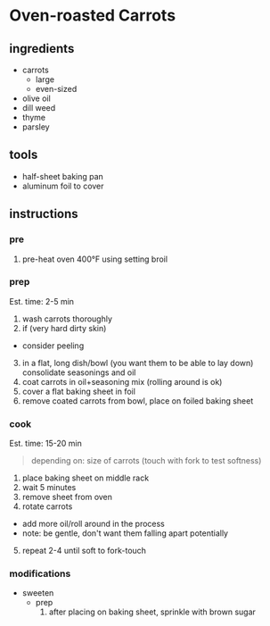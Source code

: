 # Oven-roasted Carrots

## ingredients

* carrots
  * large
  * even-sized
* olive oil
* dill weed
* thyme
* parsley 

## tools

* half-sheet baking pan
* aluminum foil to cover

## instructions

### pre

1. pre-heat oven 400°F using setting broil

### prep

Est. time: 2-5 min

1. wash carrots thoroughly
2. if (very hard dirty skin) 
  * consider peeling
3. in a flat, long dish/bowl (you want them to be able to lay down) consolidate seasonings and oil
4. coat carrots in oil+seasoning mix (rolling around is ok)
5. cover a flat baking sheet in foil 
6. remove coated carrots from bowl, place on foiled baking sheet

### cook

Est. time: 15-20  min
> depending on: size of carrots (touch with fork to test softness)

1. place baking sheet on middle rack
2. wait 5 minutes
3. remove sheet from oven
4. rotate carrots
  * add more oil/roll around in the process
  * note: be gentle, don't want them falling apart potentially
5. repeat 2-4 until soft to fork-touch

### modifications

* sweeten
  * prep
    1. after placing on baking sheet, sprinkle with brown sugar
